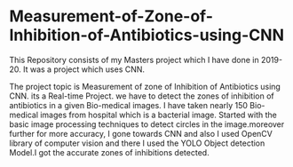# Measurement-of-Zone-of-Inhibition-of-Antibiotics-using-CNN
This Repository consists of my Masters project which I have done in 2019-20. It was a project which uses CNN.

The project topic is Measurement of zone of Inhibition of Antibiotics using CNN. its a Real-time Project. we have to detect the zones of inhibition of antibiotics in a given Bio-medical images. I have taken nearly 150 Bio-medical images from hospital which is a bacterial image. Started with the basic image processing techniques to detect circles in the image.moreover further for more accuracy, I gone towards CNN and also I used OpenCV library of computer vision and there I used the YOLO Object detection Model.I got the accurate zones of inhibitions detected.
